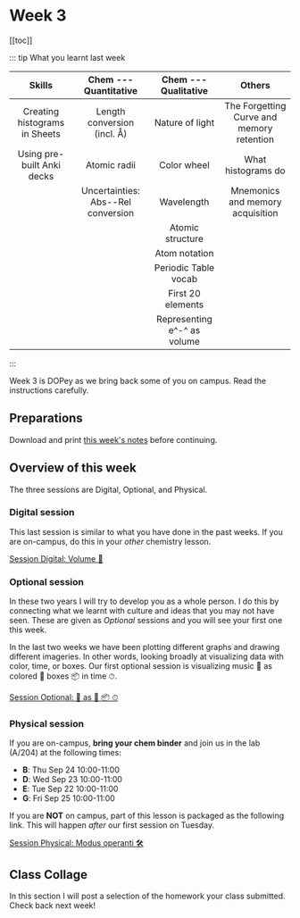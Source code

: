 # Week 3

[[toc]]

<Foldable>

::: tip What you learnt last week

<center>

|            Skills             |       Chem --- Quantitative        |    Chem --- Qualitative     |                  Others                   |
|:-----------------------------:|:----------------------------------:|:---------------------------:|:-----------------------------------------:|
| Creating histograms in Sheets |    Length conversion (incl. Å)     |       Nature of light       | The Forgetting Curve and memory retention |
|  Using pre-built Anki decks   |            Atomic radii            |         Color wheel         |            What histograms do             |
|                               | Uncertainties: Abs--Rel conversion |         Wavelength          |     Mnemonics and memory acquisition      |
|                               |                                    |      Atomic structure       |                                           |
|                               |                                    |        Atom notation        |                                           |
|                               |                                    |    Periodic Table vocab     |                                           |
|                               |                                    |      First 20 elements      |                                           |
|                               |                                    | Representing e^-^ as volume |                                           |

</center>

:::

</Foldable>

Week 3 is DOPey as we bring back some of you on campus.  Read the instructions carefully.

## Preparations

Download and print [this week's notes](/resources/worksheets/) before continuing.

## Overview of this week

The three sessions are Digital, Optional, and Physical.

### Digital session

This last session is similar to what you have done in the past weeks.  If you are on-campus, do this in your *other* chemistry lesson.

<a href="./SessionD" class="el-button el-button--warning">Session Digital: Volume 💨</a>

### Optional session

In these two years I will try to develop you as a whole person.  I do this by connecting what we learnt with culture and ideas that you may not have seen.  These are given as *Optional* sessions and you will see your first one this week.  

In the last two weeks we have been plotting different graphs and drawing different imageries.  In other words, looking broadly at visualizing data with color, time, or boxes.  Our first optional session is visualizing music 🎼 as colored 🌈 boxes 📦 in time ⏱.

<a href="./SessionO" class="el-button el-button--success">Session Optional: 🎼 as 🌈 📦 ⏱</a>

### Physical session

If you are on-campus, **bring your chem binder** and join us in the lab (A/204) at the following times:

* **B**: Thu Sep 24 10:00-11:00
* **D**: Wed Sep 23 10:00-11:00
* **E**: Tue Sep 22 10:00-11:00
* **G**: Fri Sep 25 10:00-11:00

If you are **NOT** on campus, part of this lesson is packaged as the following link.  This will happen *after* our first session on Tuesday.

<a href="./SessionP" class="el-button el-button--warning">Session Physical: Modus operanti 🛠</a>

## Class Collage

In this section I will post a selection of the homework your class submitted.  Check back next week!